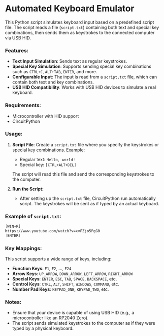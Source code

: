 
# Automated Keyboard Emulator

This Python script simulates keyboard input based on a predefined script file. The script reads a file (`script.txt`) containing both text and special key combinations, then sends them as keystrokes to the connected computer via USB HID.

### Features:
- **Text Input Simulation**: Sends text as regular keystrokes.
- **Special Key Simulation**: Supports sending special key combinations such as `CTRL+C`, `ALT+TAB`, `ENTER`, and more.
- **Configurable Input**: The input is read from a `script.txt` file, which can contain both text and key combinations.
- **USB HID Compatibility**: Works with USB HID devices to simulate a real keyboard.

### Requirements:
 - Microcontroller with HID support
 - CircuitPython

### Usage:
1. **Script File**: Create a `script.txt` file where you specify the keystrokes or special key combinations. Example:
   - Regular text: `Hello, world!`
   - Special key: `[CTRL+ALT+DEL]`
   
   The script will read this file and send the corresponding keystrokes to the computer.

2. **Run the Script**: 
   - After setting up the `script.txt` file, CircuitPython run automatically script. The keystrokes will be sent as if typed by an actual keyboard.

### Example of `script.txt`:

```txt
[WIN+R]
https://www.youtube.com/watch?v=xvFZjo5PgG0
[ENTER]
```

### Key Mappings:
This script supports a wide range of keys, including:
- **Function Keys**: `F1`, `F2`, ..., `F24`
- **Arrow Keys**: `UP_ARROW`, `DOWN_ARROW`, `LEFT_ARROW`, `RIGHT_ARROW`
- **Special Keys**: `ENTER`, `ESC`, `TAB`, `SPACE`, `BACKSPACE`, etc.
- **Control Keys**: `CTRL`, `ALT`, `SHIFT`, `WINDOWS`, `COMMAND`, etc.
- **Number Pad Keys**: `KEYPAD_ONE`, `KEYPAD_TWO`, etc.

### Notes:
- Ensure that your device is capable of using USB HID (e.g., a microcontroller like an RP2040 Zero).
- The script sends simulated keystrokes to the computer as if they were typed by a physical keyboard.
